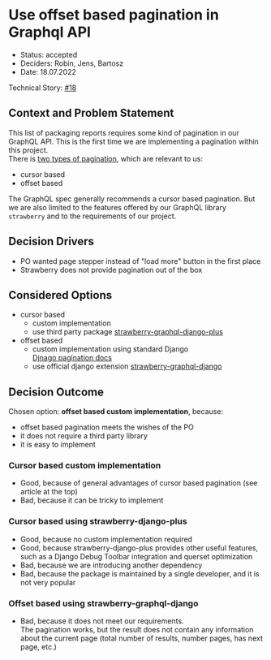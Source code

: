 # Use offset based pagination in Graphql API

* Status: accepted
* Deciders: Robin, Jens, Bartosz
* Date: 18.07.2022

Technical Story: [#18](https://gitlab.ambient-innovation.com/giz/epr-registration-tool/-/issues/18/)

## Context and Problem Statement

This list of packaging reports requires some kind of pagination in our GraphQL API.
This is the first time we are implementing a pagination within this project.  
There is [two types of pagination](https://uxdesign.cc/why-facebook-says-cursor-pagination-is-the-greatest-d6b98d86b6c0), 
which are relevant to us:
 - cursor based
 - offset based

The GraphQL spec generally recommends a cursor based pagination.
But we are also limited to the features offered by our GraphQL library `strawberry` 
and to the requirements of our project. 

## Decision Drivers

* PO wanted page stepper instead of "load more" button in the first place
* Strawberry does not provide pagination out of the box

## Considered Options

* cursor based
  * custom implementation
  * use third party package [strawberry-graphql-django-plus
](https://github.com/blb-ventures/strawberry-django-plus)
* offset based
  * custom implementation using standard Django  
    [Djnago pagination docs](https://docs.djangoproject.com/en/4.0/topics/pagination/)
  * use official django extension [strawberry-graphql-django
](https://github.com/strawberry-graphql/strawberry-graphql-django/tree/main/docs)

## Decision Outcome

Chosen option: **offset based custom implementation**, because:
- offset based pagination meets the wishes of the PO
- it does not require a third party library
- it is easy to implement

### Cursor based custom implementation

* Good, because of general advantages of cursor based pagination (see article at the top)
* Bad, because it can be tricky to implement

### Cursor based using strawberry-django-plus

* Good, because no custom implementation required
* Good, because strawberry-django-plus provides other useful features,  
  such as a Django Debug Toolbar integration and querset optimization
* Bad, because we are introducing another dependency
* Bad, because the package is maintained by a single developer, and it is not very popular

### Offset based using strawberry-graphql-django

* Bad, because it does not meet our requirements.  
  The pagination works, but the result does not contain any information about the
  current page (total number of results, number pages, has next page, etc.)
